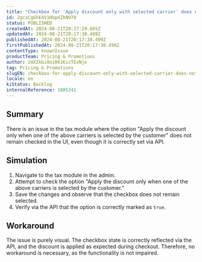 ```yaml
---
title: "Checkbox for 'Apply discount only with selected carrier' does not persist in UI"
id: 2gcsCgGhE4V1Hbp4ZkNO78
status: PUBLISHED
createdAt: 2024-08-21T20:17:29.685Z
updatedAt: 2024-08-21T20:17:30.499Z
publishedAt: 2024-08-21T20:17:30.499Z
firstPublishedAt: 2024-08-21T20:17:30.499Z
contentType: knownIssue
productTeam: Pricing & Promotions
author: 2mXZkbi0oi061KicTExNjo
tag: Pricing & Promotions
slugEN: checkbox-for-apply-discount-only-with-selected-carrier-does-not-persist-in-ui
locale: en
kiStatus: Backlog
internalReference: 1085241
---
```


## Summary


There is an issue in the tax module where the option "Apply the discount only when one of the above carriers is selected by the customer" does not remain checked in the UI, even though it is correctly set via API.


##

## Simulation



1. Navigate to the tax module in the admin.
2. Attempt to check the option "Apply the discount only when one of the above carriers is selected by the customer."
3. Save the changes and observe that the checkbox does not remain selected.
4. Verify via the API that the option is correctly marked as `true`.


##

## Workaround


The issue is purely visual. The checkbox state is correctly reflected via the API, and the discount is applied as expected during checkout. Therefore, no workaround is necessary, as the functionality is not impaired.





